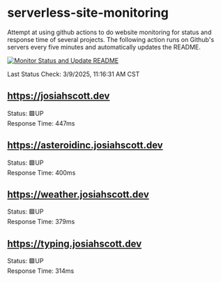 # serverless-site-monitoring
Attempt at using github actions to do website monitoring for status and response time of several projects. The following action runs on Github's servers every five minutes and automatically updates the README.  

[![Monitor Status and Update README](https://github.com/JosiahSco/serverless-site-monitoring/actions/workflows/monitor.yaml/badge.svg)](https://github.com/JosiahSco/serverless-site-monitoring/actions/workflows/monitor.yaml)

Last Status Check: 3/9/2025, 11:16:31 AM CST

## https://josiahscott.dev
Status: 🟩UP  
Response Time: 447ms

## https://asteroidinc.josiahscott.dev
Status: 🟩UP  
Response Time: 400ms

## https://weather.josiahscott.dev
Status: 🟩UP  
Response Time: 379ms

## https://typing.josiahscott.dev
Status: 🟩UP  
Response Time: 314ms

